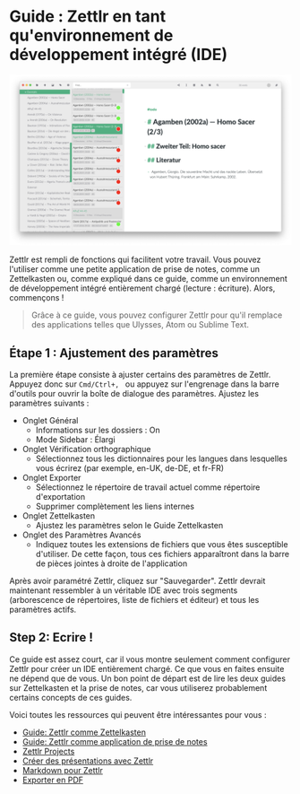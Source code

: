 # Guide : Zettlr en tant qu'environnement de développement intégré (IDE)

![Zettlr as an IDE](../img/zettlr_ide.png)

Zettlr est rempli de fonctions qui facilitent votre travail. Vous pouvez l'utiliser comme une petite application de prise de notes, comme un Zettelkasten ou, comme expliqué dans ce guide, comme un environnement de développement intégré entièrement chargé (lecture : écriture). Alors, commençons !

> Grâce à ce guide, vous pouvez configurer Zettlr pour qu'il remplace des applications telles que Ulysses, Atom ou Sublime Text.

## Étape 1 : Ajustement des paramètres

La première étape consiste à ajuster certains des paramètres de Zettlr. Appuyez donc sur `Cmd/Ctrl+, ` ou appuyez sur l'engrenage dans la barre d'outils pour ouvrir la boîte de dialogue des paramètres. Ajustez les paramètres suivants :

- Onglet Général
    - Informations sur les dossiers : On
    - Mode Sidebar : Élargi
- Onglet Vérification orthographique
    - Sélectionnez tous les dictionnaires pour les langues dans lesquelles vous écrirez (par exemple, en-UK, de-DE, et fr-FR)
- Onglet Exporter
    - Sélectionnez le répertoire de travail actuel comme répertoire d'exportation
    - Supprimer complètement les liens internes
- Onglet Zettelkasten
    - Ajustez les paramètres selon le Guide Zettelkasten
- Onglet des Paramètres Avancés
    - Indiquez toutes les extensions de fichiers que vous êtes susceptible d'utiliser. De cette façon, tous ces fichiers apparaîtront dans la barre de pièces jointes à droite de l'application

Après avoir paramétré Zettlr, cliquez sur "Sauvegarder". Zettlr devrait maintenant ressembler à un véritable IDE avec trois segments (arborescence de répertoires, liste de fichiers et éditeur) et tous les paramètres actifs.

## Step 2: Ecrire !

Ce guide est assez court, car il vous montre seulement comment configurer Zettlr pour créer un IDE entièrement chargé. Ce que vous en faites ensuite ne dépend que de vous. Un bon point de départ est de lire les deux guides sur Zettelkasten et la prise de notes, car vous utiliserez probablement certains concepts de ces guides.

Voici toutes les ressources qui peuvent être intéressantes pour vous :

- [Guide: Zettlr comme Zettelkasten](guide-zettelkasten.md)
- [Guide: Zettlr comme application de prise de notes](guide-notes.md)
- [Zettlr Projects](../academic/projects.md)
- [Créer des présentations avec Zettlr](../academic/presentations.md)
- [Markdown pour Zettlr](../reference/markdown-basics.md)
- [Exporter en PDF](../core/export.md)

